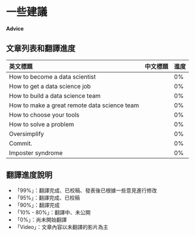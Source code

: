 # 一些建議

**Advice**

## 文章列表和翻譯進度

| 英文標題 | 中文標題 | 進度 |
| :--- | :--- | :--- |
| How to become a data scientist |  | 0% |
| How to get a data science job |  | 0% |
| How to build a data science team |  | 0% |
| How to make a great remote data science team |  | 0% |
| How to choose your tools |  | 0% |
| How to solve a problem |  | 0% |
| Oversimplify |  | 0% |
| Commit. |  | 0% |
| Imposter syndrome |  | 0% |

## 翻譯進度說明

* 「99%」：翻譯完成、已校稿、發表後已根據一些意見進行修改
* 「95%」：翻譯完成、已校稿
* 「90%」：翻譯完成
* 「10% - 80%」：翻譯中、未公開
* 「0%」：尚未開始翻譯
* 「Video」：文章內容以未翻譯的影片為主



